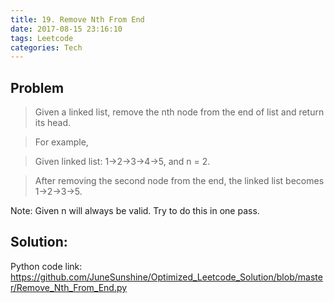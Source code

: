 ```yaml
---
title: 19. Remove Nth From End
date: 2017-08-15 23:16:10
tags: Leetcode
categories: Tech
---
```



## Problem
> Given a linked list, remove the nth node from the end of list and return its head.

> For example,

>   Given linked list: 1->2->3->4->5, and n = 2.

>   After removing the second node from the end, the linked list becomes 1->2->3->5.
> 
Note:
Given n will always be valid.
Try to do this in one pass.

<!-- more -->

## Solution:



Python code link:
<https://github.com/JuneSunshine/Optimized_Leetcode_Solution/blob/master/Remove_Nth_From_End.py>




